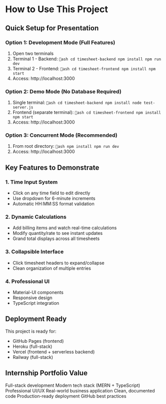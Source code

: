 ﻿# How to Use This Project

## Quick Setup for Presentation

### Option 1: Development Mode (Full Features)
1. Open two terminals
2. Terminal 1 - Backend:
   `ash
   cd timesheet-backend
   npm install
   npm run dev
   `
3. Terminal 2 - Frontend:
   `ash
   cd timesheet-frontend
   npm install
   npm start
   `
4. Access: http://localhost:3000

### Option 2: Demo Mode (No Database Required)
1. Single terminal:
   `ash
   cd timesheet-backend
   npm install
   node test-server.js
   `
2. Frontend (separate terminal):
   `ash
   cd timesheet-frontend
   npm install
   npm start
   `
3. Access: http://localhost:3000

### Option 3: Concurrent Mode (Recommended)
1. From root directory:
   `ash
   npm install
   npm run dev
   `
2. Access: http://localhost:3000

## Key Features to Demonstrate

### 1. Time Input System
- Click on any time field to edit directly
- Use dropdown for 6-minute increments
- Automatic HH:MM:SS format validation

### 2. Dynamic Calculations
- Add billing items and watch real-time calculations
- Modify quantity/rate to see instant updates
- Grand total displays across all timesheets

### 3. Collapsible Interface
- Click timesheet headers to expand/collapse
- Clean organization of multiple entries

### 4. Professional UI
- Material-UI components
- Responsive design
- TypeScript integration

## Deployment Ready

This project is ready for:
- GitHub Pages (frontend)
- Heroku (full-stack)
- Vercel (frontend + serverless backend)
- Railway (full-stack)

## Internship Portfolio Value

 Full-stack development
 Modern tech stack (MERN + TypeScript)
 Professional UI/UX
 Real-world business application
 Clean, documented code
 Production-ready deployment
 GitHub best practices
